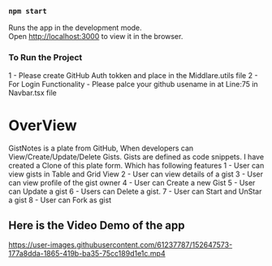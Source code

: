 ### `npm start`

Runs the app in the development mode.\
Open [http://localhost:3000](http://localhost:3000) to view it in the browser.

### To Run the Project
1 - Please create GitHub Auth tokken and place in the Middlare.utils file
2 - For Login Functionality - Please palce your github usename in at Line:75 in Navbar.tsx file

# OverView
GistNotes is a plate from GitHub, When developers can View/Create/Update/Delete Gists. Gists are defined as code snippets. I have created a Clone of this plate form. Which has following features
1 - User can view gists in Table and Grid View
2 - User can view details of a gist
3 - User can view profile of the gist owner
4 - User can Create a new Gist
5 - User can Update a gist
6 - Users can Delete a gist.
7 - User can Start and UnStar a gist
8 - User can Fork as gist

## Here is the Video Demo of the app


https://user-images.githubusercontent.com/61237787/152647573-177a8dda-1865-419b-ba35-75cc189d1e1c.mp4

